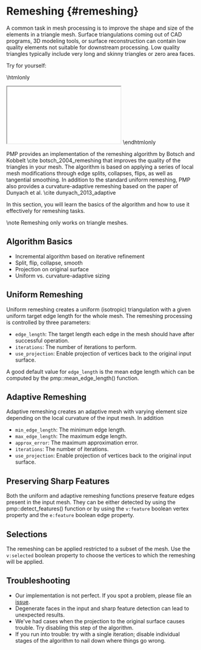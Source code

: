 # Remeshing {#remeshing}

A common task in mesh processing is to improve the shape and size of the elements in a triangle mesh. Surface triangulations coming out of CAD programs, 3D modeling tools, or surface reconstruction can contain low quality elements not suitable for downstream processing. Low quality triangles typically include very long and skinny triangles or zero area faces.

Try for yourself:

\htmlonly
<iframe class="demo" src="/demos/remeshing.html"></iframe>
\endhtmlonly

PMP provides an implementation of the remeshing algorithm by Botsch and Kobbelt \cite botsch_2004_remeshing that improves the quality of the triangles in your mesh. The algorithm is based on applying a series of local mesh modifications through edge splits, collapses, flips, as well as tangential smoothing. In addition to the standard uniform remeshing, PMP also provides a curvature-adaptive remeshing based on the paper of Dunyach et al. \cite dunyach_2013_adaptive

In this section, you will learn the basics of the algorithm and how to use it effectively for remeshing tasks.

\note Remeshing only works on triangle meshes.

## Algorithm Basics

- Incremental algorithm based on iterative refinement
- Split, flip, collapse, smooth
- Projection on original surface
- Uniform vs. curvature-adaptive sizing

## Uniform Remeshing

Uniform remeshing creates a uniform (isotropic) triangulation with a given uniform target edge length for the whole mesh. The remeshing processing is controlled by three parameters:

- `edge_length`: The target length each edge in the mesh should have after successful operation.
- `iterations`: The number of iterations to perform.
- `use_projection`: Enable projection of vertices back to the original input surface.

A good default value for `edge_length` is the mean edge length which can be computed by the pmp::mean_edge_length() function.

## Adaptive Remeshing

Adaptive remeshing creates an adaptive mesh with varying element size depending on the local curvature of the input mesh. In addition

- `min_edge_length`: The minimum edge length.
- `max_edge_length`: The maximum edge length.
- `approx_error`: The maximum approximation error.
- `iterations`: The number of iterations.
- `use_projection`: Enable projection of vertices back to the original input surface.

## Preserving Sharp Features

Both the uniform and adaptive remeshing functions preserve feature edges present in the input mesh. They can be either detected by using the pmp::detect_features() function or by using the `v:feature` boolean vertex property and the `e:feature` boolean edge property.

## Selections

The remeshing can be applied restricted to a subset of the mesh. Use the `v:selected` boolean property to choose the vertices to which the remeshing will be applied.

## Troubleshooting

- Our implementation is not perfect. If you spot a problem, please file an [issue](https://github.com/pmp-library/pmp-library/issues).
- Degenerate faces in the input and sharp feature detection can lead to unexpected results.
- We've had cases when the projection to the original surface causes trouble. Try disabling this step of the algorithm.
- If you run into trouble: try with a single iteration; disable individual stages of the algorithm to nail down where things go wrong.
